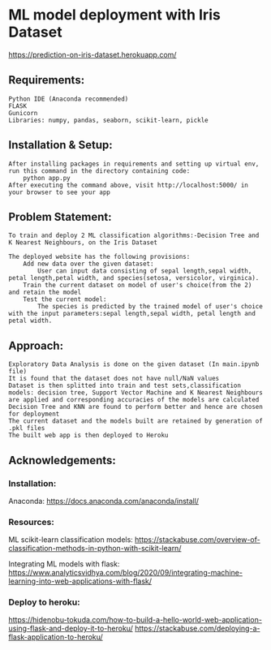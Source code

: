 # ML model deployment with Iris Dataset

https://prediction-on-iris-dataset.herokuapp.com/

## Requirements:
	Python IDE (Anaconda recommended)
	FLASK 
	Gunicorn
	Libraries: numpy, pandas, seaborn, scikit-learn, pickle

## Installation & Setup:
	After installing packages in requirements and setting up virtual env,
	run this command in the directory containing code:
		python app.py
	After executing the command above, visit http://localhost:5000/ in your browser to see your app

## Problem Statement:
	To train and deploy 2 ML classification algorithms:-Decision Tree and K Nearest Neighbours, on the Iris Dataset

	The deployed website has the following provisions:
		Add new data over the given dataset: 
			User can input data consisting of sepal length,sepal width, petal length,petal width, and species(setosa, versicolor, virginica). 
		Train the current dataset on model of user's choice(from the 2) and retain the model
		Test the current model: 
			The species is predicted by the trained model of user's choice with the input parameters:sepal length,sepal width, petal length and petal width.

## Approach:
	Exploratory Data Analysis is done on the given dataset (In main.ipynb file)
	It is found that the dataset does not have null/NaN values
	Dataset is then splitted into train and test sets,classification models: decision tree, Support Vector Machine and K Nearest Neighbours are applied and corresponding accuracies of the models are calculated
	Decision Tree and KNN are found to perform better and hence are chosen for deployment
	The current dataset and the models built are retained by generation of .pkl files
	The built web app is then deployed to Heroku

## Acknowledgements:
### Installation:
Anaconda: https://docs.anaconda.com/anaconda/install/

### Resources:
ML scikit-learn classification models:
https://stackabuse.com/overview-of-classification-methods-in-python-with-scikit-learn/

Integrating ML models with flask: 
https://www.analyticsvidhya.com/blog/2020/09/integrating-machine-learning-into-web-applications-with-flask/

### Deploy to heroku:
https://hidenobu-tokuda.com/how-to-build-a-hello-world-web-application-using-flask-and-deploy-it-to-heroku/
https://stackabuse.com/deploying-a-flask-application-to-heroku/
	
	
	
		


